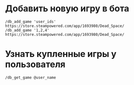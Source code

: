 # Добавить новую игру в бота
    /db_add_game 'user_ids' https://store.steampowered.com/app/1693980/Dead_Space/
    /db_add_game '1,2,4' https://store.steampowered.com/app/1693980/Dead_Space/

# Узнать купленные игры у пользователя
    /db_get_game @user_name